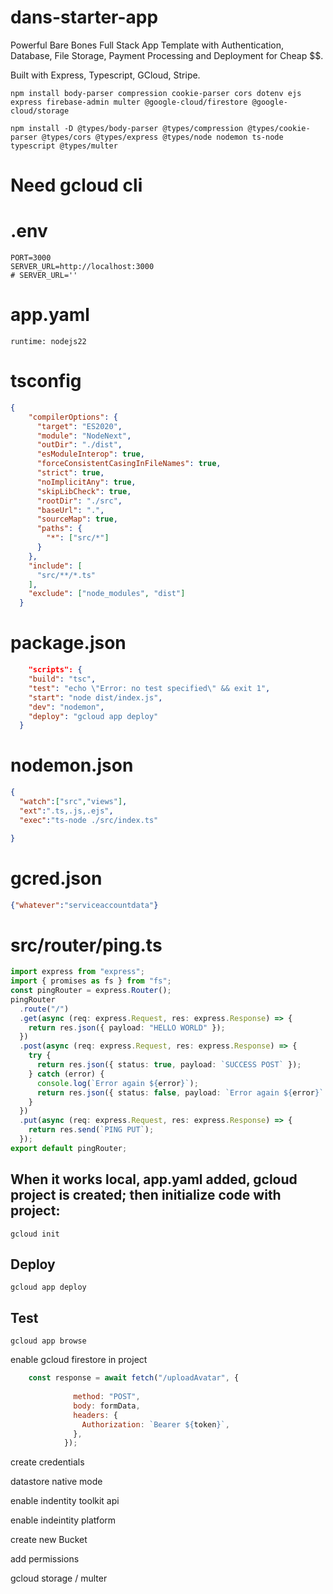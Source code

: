 # dans-starter-app
Powerful Bare Bones Full Stack App Template with Authentication, Database, File Storage, Payment Processing and Deployment for Cheap $$.

Built with Express, Typescript, GCloud, Stripe.

`npm install body-parser compression cookie-parser cors dotenv ejs express firebase-admin multer @google-cloud/firestore @google-cloud/storage`

`npm install -D @types/body-parser @types/compression @types/cookie-parser @types/cors @types/express @types/node nodemon ts-node typescript @types/multer`

# Need gcloud cli

# .env
```env
PORT=3000
SERVER_URL=http://localhost:3000
# SERVER_URL=''
```
# app.yaml
```ymlg
runtime: nodejs22
```

# tsconfig
```json
{
    "compilerOptions": {
      "target": "ES2020",
      "module": "NodeNext",
      "outDir": "./dist",
      "esModuleInterop": true,
      "forceConsistentCasingInFileNames": true,
      "strict": true,
      "noImplicitAny": true,
      "skipLibCheck": true,
      "rootDir": "./src",
      "baseUrl": ".",
      "sourceMap": true,
      "paths": {
        "*": ["src/*"]
      }
    },
    "include": [
      "src/**/*.ts"
    ],
    "exclude": ["node_modules", "dist"]
  }
```
  # package.json
```json
    "scripts": {
    "build": "tsc",
    "test": "echo \"Error: no test specified\" && exit 1",
    "start": "node dist/index.js",
    "dev": "nodemon",
    "deploy": "gcloud app deploy"
  }
  ```

  # nodemon.json
  ```json
  {
    "watch":["src","views"],
    "ext":".ts,.js,.ejs",
    "exec":"ts-node ./src/index.ts"

}
```

# gcred.json
```json
{"whatever":"serviceaccountdata"}
```

# src/router/ping.ts
```typescript
import express from "express";
import { promises as fs } from "fs";
const pingRouter = express.Router();
pingRouter
  .route("/")
  .get(async (req: express.Request, res: express.Response) => {
    return res.json({ payload: "HELLO WORLD" });
  })
  .post(async (req: express.Request, res: express.Response) => {
    try {
      return res.json({ status: true, payload: `SUCCESS POST` });
    } catch (error) {
      console.log(`Error again ${error}`);
      return res.json({ status: false, payload: `Error again ${error}` });
    }
  })
  .put(async (req: express.Request, res: express.Response) => {
    return res.send(`PING PUT`);
  });
export default pingRouter;
```


## When it works local, app.yaml added, gcloud project is created; then initialize code with project:
`gcloud init`

## Deploy
`gcloud app deploy`

## Test
`gcloud app browse`

enable gcloud firestore in project

``` javascript   
    const response = await fetch("/uploadAvatar", {
              
              method: "POST",
              body: formData,
              headers: {
                Authorization: `Bearer ${token}`,
              },
            });
```

create credentials

datastore native mode

enable indentity toolkit api

enable indeintity platform

create new Bucket

add permissions

gcloud storage / multer
